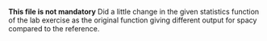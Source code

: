 **This file is not mandatory**
Did a little change in the given statistics function of the lab exercise as the original function giving different output for spacy compared to the reference.
